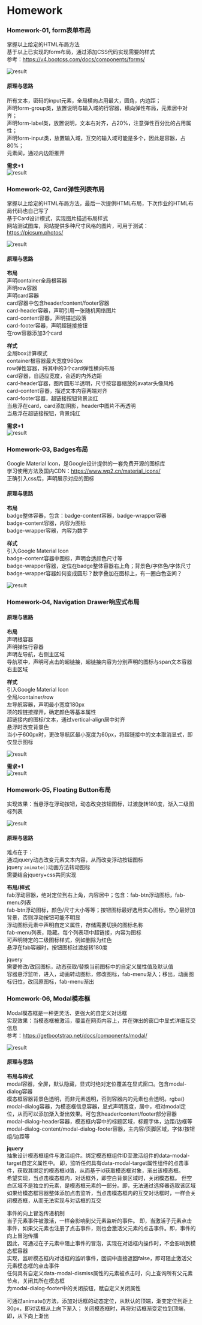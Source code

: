 # Homework
### Homework-01, form表单布局
掌握以上给定的HTML布局方法   
基于以上已实现的form布局，通过添加CSS代码实现需要的样式   
参考：https://v4.bootcss.com/docs/components/forms/   

![result](./asserts/form-01.PNG)

#### 原理与思路
所有文本，密码的input元素，全局横向占用最大，圆角，内边距；   
声明form-group类，放置说明与输入域的行容器，横向弹性布局，元素居中对齐；   
声明form-label类，放置说明，文本右对齐，占20%，注意弹性百分比的占用属性；   
声明form-input类，放置输入域，互交的输入域可能是多个，因此是容器，占80%；   
元素间，通过内边距推开   

**需求+1**  
![result](./asserts/form-03.gif)

### Homework-02, Card弹性列表布局
掌握以上给定的HTML布局方法，最后一次提供HTML布局，下次作业的HTML布局代码也自己写了   
基于Card设计模式，实现图片描述布局样式      
网站测试图库，网站提供多种尺寸风格的图片，可用于测试：  
https://picsum.photos/

![result](./asserts/card-02.gif)

#### 原理与思路
**布局**   
声明container全局根容器   
声明row容器  
声明card容器   
card容器中包含header/content/footer容器  
card-header容器，声明引用一张随机网络图片   
card-content容器，声明描述段落  
card-footer容器，声明超链接按钮  
在row容器添加3个card

**样式**   
全局box计算模式   
container根容器最大宽度960px  
row弹性容器，将其中的3个card弹性横向布局   
card容器，自适应宽度，合适的内外边距   
card-header容器，图片圆形半透明，尺寸按容器缩放的avatar头像风格   
card-content容器，描述文本内容两端对齐   
card-footer容器，超链接按钮背景淡红    
当悬浮在card，card添加阴影，header中图片不再透明  
当悬浮在超链接按钮，背景纯红

**需求+1**  
![result](./asserts/card-03.gif)

### Homework-03, Badges布局
Google Material Icon，是Google设计提供的一套免费开源的图标库  
学习使用方法及国内CDN：https://www.wp2.cn/material_icons/   
正确引入css后，声明展示对应的图标

#### 原理与思路
**布局**  
badge整体容器，包含：badge-content容器，badge-wrapper容器  
badge-content容器，内容为图标  
badge-wrapper容器，内容为数字

**样式**  
引入Google Material Icon  
badge-content容器中图标，声明合适颜色尺寸等  
badge-wrapper容器，定位在badge整体容器右上角；背景色/字体色/字体尺寸  
badge-wrapper容器如何变成圆形？数字叠加在图标上，有一圈白色空间？

![result](./asserts/badge-01.PNG)

### Homework-04, Navigation Drawer响应式布局
#### 原理与思路
**布局**   
声明根容器  
声明弹性行容器      
声明左导航，右侧主区域  
导航项中，声明可点击的超链接，超链接内容为分别声明的图标与span文本容器  
右主区域

**样式**   
引入Google Material Icon  
全局/container/row    
左导航容器，声明最小宽度180px  
项的超链接撑开，确定颜色等基本属性  
超链接内的图标/文本，通过vertical-align居中对齐  
悬浮时改变背景色  
当小于600px时，更改导航区最小宽度为60px，将超链接中的文本取消显式，即仅显示图标

![result](./asserts/nav-01.gif)

**需求+1**  
![result](./asserts/nav-03.gif)

### Homework-05, Floating Button布局
实现效果：当悬浮在浮动按钮，动态改变按钮图标，过渡旋转180度，渐入二级图标列表

![result](./asserts/floatbutton-01.gif)

#### 原理与思路
难点在于：  
通过jquery动态改变元素文本内容，从而改变浮动按钮图标  
jquery `animate()`动画方法转动图标  
需要结合jquery+css共同实现

**布局/样式**  
fab浮动容器，绝对定位到右上角，内容居中；包含：fab-btn浮动图标，fab-menu列表   
fab-btn浮动图标，颜色/尺寸大小等等；按钮图标最好选用实心图标，空心最好加背景，否则浮动按钮可能不明显  
浮动图标元素中声明自定义属性，存储需要切换的图标名称    
fab-menu列表，隐藏。每个列表项中超链接，内容为图标    
可声明特定的二级图标样式，例如删除为红色  
悬浮在fab容器时，按钮图标过渡旋转180度

jquery  
需要修改/改回图标，动态获取/替换当前图标中的自定义属性值及默认值  
容器悬浮监听，进入，动画转动图标，修改图标，fab-menu渐入；移出，动画图标归位，改回原图标，fab-menu渐出  

### Homework-06, Modal模态框
Modal模态框是一种更灵活、更强大的自定义对话框  
实现效果：当模态框被激活，覆盖在网页内容上，并在弹出的窗口中显式详细互交信息  
参考：https://getbootstrap.net/docs/components/modal/

![result](asserts/modal-01.gif)

#### 原理与思路
**布局与样式**  
modal容器，全屏，默认隐藏，显式时绝对定位覆盖在显式窗口。包含modal-dialog容器  
模态框容器背景色透明，而非元素透明，否则容器内的元素也会透明。rgba()  
modal-dialog容器，为模态框信息容器，显式声明宽度，居中，相对modal定位，从而可以添加渐入渐出效果。可包含header/content/footer部分容器  
modal-dialog-header容器，模态框内容中的标题区域，标题字体，边距/边框等  
modal-dialog-content/modal-dialog-footer容器，主内容/页脚区域，字体/按钮组/边距等

**jquery**  
抽象设计模态框组件与激活组件。绑定模态框组件ID至激活组件的data-modal-target自定义属性中。
即，监听任何具有data-modal-target属性组件的点击事件，获取其绑定的模态框id值，从而基于id获取模态框对象，渐出该模态框。  
希望实现，当点击模态框内，对话框外，即空白背景区域时，关闭模态框。
但空白区域不是独立的元素，是模态框元素的一部分。即，无法通过选择器选取该区域  
如果给模态框容器整体添加点击监听，当点击模态框内的互交对话框时，一样会关闭模态框，从而无法实现与对话框的互交

事件的向上冒泡传递机制  
当子元素事件被激活，一样会影响到父元素监听的事件。
即，当激活子元素点击事件，如果父元素也注册了点击事件，则也会激活父元素的点击事件。即，事件的向上冒泡传播  
因此，可通过在子元素中阻止事件的冒泡，实现在对话框内操作时，不会影响到模态框容器  
实现，监听模态框内对话框的监听事件，回调中直接返回false，即可阻止激活父元素模态框的点击事件  
任何具有自定义data-modal-dismiss属性的元素被点击时，向上查询所有父元素节点，关闭其所在模态框  
为modal-dialog-footer中的关闭按钮，赋自定义关闭属性

可通过animate()方法，添加对话框的动态定位，从默认的顶端，渐变定位到距上30px，即对话框从上向下渐入；
关闭模态框时，再将对话框渐变定位到顶端，即，从下向上渐出  